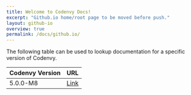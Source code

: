 ```yaml
---
title: Welcome to Codenvy Docs!
excerpt: "Github.io home/root page to be moved before push."
layout: github-io
overview: true
permalink: /docs/github.io/
---
```


The following table can be used to lookup documentation for a specific version of Codenvy.  

| Codenvy Version | URL |  
| --- | --- |
| 5.0.0-M8 | [Link](/5_0_0-M8/docs/) |
